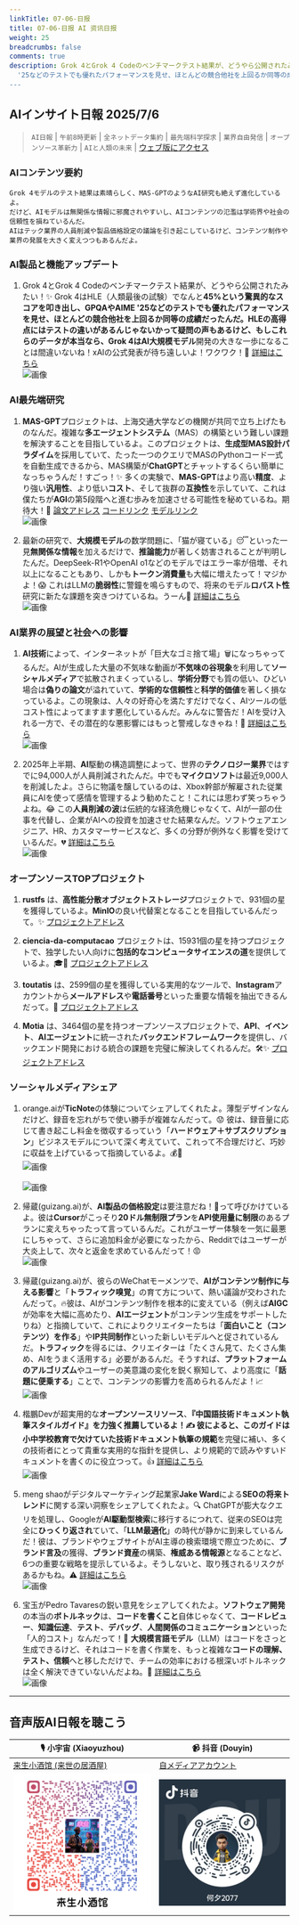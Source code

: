 ```yaml
---
linkTitle: 07-06-日报
title: 07-06-日报 AI 资讯日报
weight: 25
breadcrumbs: false
comments: true
description: Grok 4とGrok 4 Codeのベンチマークテスト結果が、どうやら公開されたみたい！✨ Grok 4はHLE（人類最後の試験）でなんと45%という驚異的なスコアを叩き出し、GPQAやAIME
  '25などのテストでも優れたパフォーマンスを見せ、ほとんどの競合他社を上回るか同等の成績だったんだ。HLEの高得点に.
---
```

## AIインサイト日報 2025/7/6

> `AI日報` | `午前8時更新` | `全ネットデータ集約` | `最先端科学探求` | `業界自由発信` | `オープンソース革新力` | `AIと人類の未来` | [ウェブ版にアクセス](https://ai.hubtoday.app/)

### AIコンテンツ要約

```
Grok 4モデルのテスト結果は素晴らしく、MAS-GPTのようなAI研究も絶えず進化しているよ。
だけど、AIモデルは無関係な情報に邪魔されやすいし、AIコンテンツの氾濫は学術界や社会の信頼性を損ねているんだ。
AIはテック業界の人員削減や製品価格設定の議論を引き起こしているけど、コンテンツ制作や業界の発展を大きく変えつつもあるんだよ。
```

### AI製品と機能アップデート

1.  Grok 4とGrok 4 Codeのベンチマークテスト結果が、どうやら公開されたみたい！✨ Grok 4はHLE（人類最後の試験）でなんと**45%**という驚異的なスコアを叩き出し、GPQAやAIME '25などのテストでも優れたパフォーマンスを見せ、ほとんどの競合他社を上回るか同等の成績だったんだ。HLEの高得点にはテストの違いがあるんじゃないかって疑問の声もあるけど、もしこれらのデータが本当なら、Grok 4は**AI大規模モデル**開発の大きな一歩になることは間違いないね！xAIの公式発表が待ち遠しいよ！ワクワク！🤩 [詳細はこちら](https://www.jiqizhixin.com/articles/2025-07-05-3)
    <br/> ![画像](https://raw.githubusercontent.com/justlovemaki/imagehub/refs/heads/main/images/2025/07/news_01k022x081fajbm9e9tpd2ycvx.avif "Grok 4のベンチマーク結果") <br/>

### AI最先端研究

1.  **MAS-GPT**プロジェクトは、上海交通大学などの機関が共同で立ち上げたものなんだ。複雑な**多エージェントシステム**（MAS）の構築という難しい課題を解決することを目指しているよ。このプロジェクトは、**生成型MAS設計パラダイム**を採用していて、たった一つのクエリでMASのPythonコード一式を自動生成できるから、MAS構築が**ChatGPT**とチャットするくらい簡単になっちゃうんだ！すごっ！✨ 多くの実験で、**MAS-GPT**はより高い**精度**、より強い**汎用性**、より低い**コスト**、そして抜群の**互換性**を示していて、これは僕たちが**AGI**の第5段階へと進む歩みを加速させる可能性を秘めているね。期待大！🚀 [論文アドレス](https://arxiv.org/abs/2503.03686) [コードリンク](https://github.com/MASWorks/MAS-GPT) [モデルリンク](https://huggingface.co/MASWorks/MAS-GPT-32B)
    <br/> ![画像](https://raw.githubusercontent.com/justlovemaki/imagehub/refs/heads/main/images/2025/07/news_01k022x1rjfb79fm5xqm60pe30.avif "MAS-GPTプロジェクトの利点比較") <br/>

2.  最新の研究で、**大規模モデル**の数学問題に、「猫が寝ている」😴といった一見**無関係な情報**を加えるだけで、**推論能力**が著しく妨害されることが判明したんだ。DeepSeek-R1やOpenAI o1などのモデルではエラー率が倍増、それ以上になることもあり、しかも**トークン消費量**も大幅に増えたって！マジかよ！😱 これはLLMの**脆弱性**に警鐘を鳴らすもので、将来のモデル**ロバスト性**研究に新たな課題を突きつけているね。うーん🤔 [詳細はこちら](https://mp.weixin.qq.com/s?__biz=MzIzNjc1NzUzMw==&mid=2247808013&idx=1&sn=272e54ef1f178a2887c268ce178c4c13)
    <br/> ![画像](https://raw.githubusercontent.com/justlovemaki/imagehub/refs/heads/main/images/2025/07/news_01k022x32we42bsh86ekajn8pn.avif "LLMのロバスト性研究における課題") <br/>

### AI業界の展望と社会への影響

1.  **AI技術**によって、インターネットが「巨大なゴミ捨て場」🗑️になっちゃってるんだ。AIが生成した大量の不気味な動画が**不気味の谷現象**を利用して**ソーシャルメディア**で拡散されまくっているし、**学術分野**でも質の低い、ひどい場合は**偽りの論文**が溢れていて、**学術的な信頼性**と**科学的価値**を著しく損なっているよ。この現象は、人々の好奇心を満たすだけでなく、AIツールの低コスト性によってますます悪化しているんだ。みんなに警告だ！AIを受け入れる一方で、その潜在的な悪影響にはもっと警戒しなきゃね！🚨 [詳細はこちら](https://www.jiqizhixin.com/articles/2025-07-05-5)
    <br/> ![画像](https://raw.githubusercontent.com/justlovemaki/imagehub/refs/heads/main/images/2025/07/news_01k022x5paecs91yg5zj0vxzxp.avif "AI生成による不気味な動画の拡散") <br/>

2.  2025年上半期、**AI**駆動の構造調整によって、世界の**テクノロジー業界**ではすでに94,000人が人員削減されたんだ。中でも**マイクロソフト**は最近9,000人を削減したよ。さらに物議を醸しているのは、Xbox幹部が解雇された従業員にAIを使って感情を管理するよう勧めたこと！これには思わず笑っちゃうよね。😂 この**人員削減の波**は伝統的な経済危機じゃなくて、AIが一部の仕事を代替し、企業がAIへの投資を加速させた結果なんだ。ソフトウェアエンジニア、HR、カスタマーサービスなど、多くの分野が例外なく影響を受けているんだ。💔 [詳細はこちら](https://mp.weixin.qq.com/s?__biz=MzI3MTA0MTk1MA==&mid=2652607008&idx=1&sn=f4eaf35d3c648f6182f0049eeef9b758)
    <br/> ![画像](https://raw.githubusercontent.com/justlovemaki/imagehub/refs/heads/main/images/2025/07/news_01k022x764ett8cy5rywp2k3a7.avif "AI駆動のテクノロジー業界における人員削減") <br/>

### オープンソースTOPプロジェクト

1.  **rustfs** は、**高性能分散オブジェクトストレージ**プロジェクトで、931個の星を獲得しているよ。**MinIO**の良い代替案となることを目指しているんだって。✨ [プロジェクトアドレス](https://github.com/rustfs/rustfs)

2.  **ciencia-da-computacao** プロジェクトは、15931個の星を持つプロジェクトで、独学したい人向けに**包括的なコンピュータサイエンスの道**を提供しているよ。🎓🚀 [プロジェクトアドレス](https://github.com/Universidade-Livre/ciencia-da-computacao)

3.  **toutatis** は、2599個の星を獲得している実用的なツールで、**Instagram**アカウントから**メールアドレス**や**電話番号**といった重要な情報を抽出できるんだって。🤫 [プロジェクトアドレス](https://github.com/megadose/toutatis)

4.  **Motia** は、3464個の星を持つオープンソースプロジェクトで、**API**、**イベント**、**AIエージェント**に統一された**バックエンドフレームワーク**を提供し、バックエンド開発における統合の課題を完璧に解決してくれるんだ。🛠️✨ [プロジェクトアドレス](https://github.com/MotiaDev/motia)

### ソーシャルメディアシェア

1.  orange.aiが**TicNote**の体験についてシェアしてくれたよ。薄型デザインなんだけど、録音を忘れがちで使い勝手が複雑なんだって。😟 彼は、録音量に応じて書き起こし料金を徴収するっていう「**ハードウェア＋サブスクリプション**」ビジネスモデルについて深く考えていて、これって不合理だけど、巧妙に収益を上げているって指摘しているよ。💰🤔
    <br/> ![画像](https://raw.githubusercontent.com/justlovemaki/imagehub/refs/heads/main/images/2025/07/news_01k022xa58e5cat0wkae4hr7r0.avif "TicNoteの薄型設計") <br/>
    <br/> ![画像](https://raw.githubusercontent.com/justlovemaki/imagehub/refs/heads/main/images/2025/07/news_01k022xdc2f2wrmww7m6pqa7bk.avif "TicNoteの録音機能") <br/>

2.  帰蔵(guizang.ai)が、**AI製品の価格設定**は要注意だね！📢って呼びかけているよ。彼は**Cursor**がこっそり**20ドル無制限プラン**を**API使用量に制限**のあるプランに変えちゃったって言っているんだ。これがユーザー体験を一気に最悪にしちゃって、さらに追加料金が必要になったから、Redditではユーザーが大炎上して、次々と返金を求めているんだって！😡
    <br/> ![画像](https://raw.githubusercontent.com/justlovemaki/imagehub/refs/heads/main/images/2025/07/news_01k022xfjsf2c8hghddgrr5z7r.avif "Cursorの製品価格設定が物議を醸す") <br/>

3.  帰蔵(guizang.ai)が、彼らのWeChatモーメンツで、**AIがコンテンツ制作に与える影響**と「**トラフィック嗅覚**」の育て方について、熱い議論が交わされたんだって。🔥彼は、AIがコンテンツ制作を根本的に変えている（例えば**AIGC**が効率を大幅に高めたり、**AIエージェント**がコンテンツ生成をサポートしたりね）と指摘していて、これによりクリエイターたちは「**面白いこと（コンテンツ）を作る**」や**IP共同制作**といった新しいモデルへと促されているんだ。**トラフィック**を得るには、クリエイターは「たくさん見て、たくさん集め、AIをうまく活用する」必要があるんだ。そうすれば、**プラットフォームのアルゴリズム**やユーザーの美意識の変化を鋭く察知して、より高度に「**話題に便乗する**」ことで、コンテンツの影響力を高められるんだよ！📈
    <br/> ![画像](https://raw.githubusercontent.com/justlovemaki/imagehub/refs/heads/main/images/2025/07/news_01k022xhyre7atrayydbg4sv0e.avif "AIがコンテンツ制作に与える影響") <br/>

4.  楷鵬Devが超実用的な**オープンソースリソース**、**『中国語技術ドキュメント執筆スタイルガイド』**を力強く推薦しているよ！✍️ 彼によると、このガイドは小中学校教育で欠けていた**技術ドキュメント執筆の規範**を完璧に補い、多くの技術者にとって貴重な実用的な指針を提供し、より規範的で読みやすいドキュメントを書くのに役立つって。👍 [詳細はこちら](https://m.okjike.com/originalPosts/686890634618c88abfcc3761)
    <br/> ![画像](https://cdnv2.ruguoapp.com/FvDm4UbL5sWjaNfVdh1NZw-I57kXv3.png "中国語技術ドキュメントスタイルガイド") <br/>

5.  meng shaoがデジタルマーケティング起業家**Jake Ward**による**SEOの将来トレンド**に関する深い洞察をシェアしてくれたよ。🔍 ChatGPTが膨大なクエリを処理し、Googleが**AI駆動型検索**に移行するにつれて、従来のSEOは完全に**ひっくり返され**ていて、「**LLM最適化**」の時代が静かに到来しているんだ！彼は、ブランドやウェブサイトがAI主導の検索環境で際立つために、**ブランド言及**の獲得、**ブランド資産**の構築、**権威ある情報源**となることなど、6つの重要な戦略を提示しているよ。そうしないと、取り残されるリスクがあるかもね。⚠️ [詳細はこちら](https://x.com/shao__meng/status/1941297172986855492)
    <br/> ![画像](https://raw.githubusercontent.com/justlovemaki/imagehub/refs/heads/main/images/2025/07/news_01k022xm6cey1b6e2pk8nbwrp2.avif "SEOの将来トレンドとLLM最適化") <br/>

6.  宝玉がPedro Tavaresの鋭い意見をシェアしてくれたよ。**ソフトウェア開発**の本当の**ボトルネック**は、**コードを書くこと**自体じゃなくて、**コードレビュー**、**知識伝達**、**テスト**、**デバッグ**、**人間関係のコミュニケーション**といった「人的コスト」なんだって！🤯 **大規模言語モデル**（LLM）はコードをさっと生成できるけど、それはコードを書く作業を、もっと複雑な**コードの理解、テスト、信頼**へと移しただけで、チームの効率における根深いボトルネックは全く解決できていないんだよね。🤔 [詳細はこちら](https://x.com/dotey/status/1941247337625498002)
    <br/> ![画像](https://raw.githubusercontent.com/justlovemaki/imagehub/refs/heads/main/images/2025/07/news_01k022xnwxe43bgfpx7gh7bwpe.avif "ソフトウェア開発の真のボトルネック") <br/>

---

## 音声版AI日報を聴こう

| 🎙️ **小宇宙 (Xiaoyuzhou)** | 📹 **抖音 (Douyin)** |
| --- | --- |
| [来生小酒馆 (来世の居酒屋)](https://www.xiaoyuzhoufm.com/podcast/683c62b7c1ca9cf575a5030e) | [自メディアアカウント](https://www.douyin.com/user/MS4wLjABAAAAwpwqPQlu38sO38VyWgw9ZjDEnN4bMR5j8x111UxpseHR9DpB6-CveI5KRXOWuFwG)|
| ![小酒馆](https://raw.githubusercontent.com/justlovemaki/imagehub/refs/heads/main/logo/f959f7984e9163fc50d3941d79a7f262.md.png) | ![情報ステーション](https://raw.githubusercontent.com/justlovemaki/imagehub/refs/heads/main/logo/7fc30805eeb831e1e2baa3a240683ca3.md.png) |